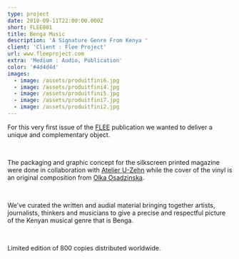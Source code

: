 ```yaml
---
type: project
date: 2018-09-11T22:00:00.000Z
short: FLEE001
title: Benga Music
description: 'A Signature Genre From Kenya '
client: 'Client : Flee Project'
url: www.fleeproject.com
extra: 'Medium : Audio, Publication'
color: '#4d4d4d'
images:
  - image: /assets/produitfini6.jpg
  - image: /assets/produitfini4.jpg
  - image: /assets/produitfini5.jpg
  - image: /assets/produitfini7.jpg
  - image: /assets/produitfini2.jpg
---
```

For this very first issue of the [FLEE](www.fleeproject.com) publication we wanted to deliver a unique and complementary object.

</br>

The packaging and graphic concept for the silkscreen printed magazine were done in collaboration with [Atelier U-Zehn](http://u-zehn.ch/) while the cover of the vinyl is an original composition from [Olka Osadzinska](http://www.aleosa.com/).

</br>

We've curated the written and audial material bringing together artists, journalists, thinkers and musicians to give a precise and respectful picture of the Kenyan musical genre that is Benga.

</br>

Limited edition of 800 copies distributed worldwide.
